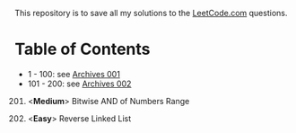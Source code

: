 This repository is to save all my solutions to the [LeetCode.com][LeetCode]
questions.


Table of Contents
=================

- 1 - 100: see [Archives 001][archive001]
- 101 - 200: see [Archives 002][archive002]


201. \<**Medium**>  Bitwise AND of Numbers Range

206. \<**Easy**>    Reverse Linked List


[LeetCode]: https://leetcode.com/problemset/all/
[archive001]: /archives001
[archive002]: /archives002
